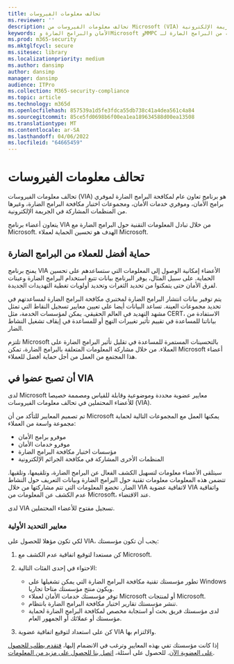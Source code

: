 ```yaml
---
title: تحالف معلومات الفيروسات
ms.reviewer: ''
description: تحالف معلومات الفيروسات من Microsoft (VIA) هو برنامج تعاوني لمكافحة البرامج الضارة للمؤسسات التي تقاوم الجريمة الإلكترونية.
keywords: الأمان والبرامج الضارة وMicrosoft وMMPC مركز الحماية من البرامج الضارة لـ Microsoft والشركاء والمشاركة والعينات وتبادل الموردين وCSS والشراكة وWDSI
ms.prod: m365-security
ms.mktglfcycl: secure
ms.sitesec: library
ms.localizationpriority: medium
ms.author: dansimp
author: dansimp
manager: dansimp
audience: ITPro
ms.collection: M365-security-compliance
ms.topic: article
ms.technology: m365d
ms.openlocfilehash: 857539a1d5fe3fdca55db738c41a4dea561c4a84
ms.sourcegitcommit: 85ce5fd0698b6f00ea1ea189634588d00ea13508
ms.translationtype: MT
ms.contentlocale: ar-SA
ms.lasthandoff: 04/06/2022
ms.locfileid: "64665459"
---
```

# <a name="virus-information-alliance"></a>تحالف معلومات الفيروسات

تحالف معلومات الفيروسات (VIA) هو برنامج تعاون عام لمكافحة البرامج الضارة لموفري برامج الأمان، وموفري خدمات الأمان، ومجموعات اختبار مكافحة البرامج الضارة، وغيرها من المنظمات المشاركة في الجريمة الإلكترونية.

يتعاون أعضاء برنامج VIA من خلال تبادل المعلومات التقنية حول البرامج الضارة مع Microsoft. الهدف هو تحسين الحماية لعملاء Microsoft.

## <a name="better-protection-for-customers-against-malware"></a>حماية أفضل للعملاء من البرامج الضارة

يمنح برنامج VIA الأعضاء إمكانية الوصول إلى المعلومات التي ستساعدهم على تحسين الحماية. على سبيل المثال، يوفر البرنامج بيانات تتبع استخدام البرامج الضارة وعينات لفرق الأمان حتى يتمكنوا من تحديد الثغرات وتحديد أولويات تغطية التهديدات الجديدة.

يتم توفير بيانات انتشار البرامج الضارة لمختبري مكافحة البرامج الضارة لمساعدتهم في تحديد مجموعات العينة. تساعد البيانات أيضا على تعيين معايير تسجيل النقاط التي تمثل مشهد التهديد في العالم الحقيقي. يمكن لمؤسسات الخدمة، مثل CERT، الاستفادة من بياناتنا للمساعدة في تقييم تأثير تغييرات النهج أو للمساعدة في إيقاف تشغيل النشاط الضار.

تلتزم Microsoft بالتحسينات المستمرة للمساعدة في تقليل تأثير البرامج الضارة على العملاء. من خلال مشاركة المعلومات المتعلقة بالبرامج الضارة، تمكن Microsoft أعضاء هذا المجتمع من العمل من أجل حماية أفضل للعملاء.

## <a name="becoming-a-member-of-via"></a>أن تصبح عضوا في VIA

لدى Microsoft معايير عضوية محددة وموضوعية وقابلة للقياس ومصممة خصيصا للأعضاء المحتملين في تحالف معلومات الفيروسات (VIA).

تم تصميم المعايير للتأكد من أن Microsoft يمكنها العمل مع المجموعات التالية لحماية مجموعة واسعة من العملاء:

- موفرو برامج الأمان
- موفرو خدمات الأمان
- مؤسسات اختبار مكافحة البرامج الضارة
- المنظمات الأخرى المشاركة في مكافحة الجرائم الإلكترونية

سيتلقى الأعضاء معلومات لتسهيل الكشف الفعال عن البرامج الضارة، وتلقيمها، وتلقيها. تتضمن هذه المعلومات معلومات تقنية حول البرامج الضارة وبيانات التعريف حول النشاط الضار. تخضع المعلومات التي تتم مشاركتها من خلال VIA لاتفاقية عضوية VIA واتفاقية عدم الكشف عن المعلومات من Microsoft، عند الاقتضاء.

لدى VIA تسجيل مفتوح للأعضاء المحتملين.

### <a name="initial-selection-criteria"></a>معايير التحديد الأولية

لكي تكون مؤهلا للحصول على VIA، يجب أن تكون مؤسستك:

1. كن مستعدا لتوقيع اتفاقية عدم الكشف مع Microsoft.

2. الاحتواء في إحدى الفئات التالية:

    - تطور مؤسستك تقنية مكافحة البرامج الضارة التي يمكن تشغيلها على Windows ويكون منتج مؤسستك متاحا تجاريا.
    - توفر مؤسستك خدمات الأمان لعملاء Microsoft أو لمنتجات Microsoft.
    - تنشر مؤسستك تقارير اختبار مكافحة البرامج الضارة بانتظام.
    - لدى مؤسستك فريق بحث أو استجابة مخصص لمكافحة البرامج الضارة لحماية مؤسستك أو عملائك أو الجمهور العام.

3. كن على استعداد لتوقيع اتفاقية عضوية VIA والالتزام بها.

إذا كانت مؤسستك تفي بهذه المعايير وترغب في الانضمام إليها، [فتقدم بطلب للحصول على العضوية الآن](https://www.microsoft.com/wdsi/alliances/apply-alliance-membership). للحصول على أسئلة، [اتصل بنا للحصول على مزيد من المعلومات](https://www.microsoft.com/wdsi/alliances/collaboration-inquiry).
